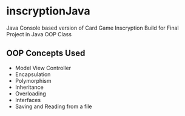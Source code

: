 # inscryptionJava
Java Console based version of Card Game Inscryption
Build for Final Project in Java OOP Class

## OOP Concepts Used
- Model View Controller
- Encapsulation
- Polymorphism
- Inheritance
- Overloading
- Interfaces
- Saving and Reading from a file
